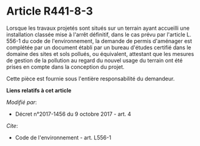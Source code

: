 # Article R441-8-3

Lorsque les travaux projetés sont situés sur un terrain ayant accueilli une installation classée mise à l'arrêt définitif,
dans le cas prévu par l'article L. 556-1 du code de l'environnement, la demande de permis d'aménager est complétée par un
document établi par un bureau d'études certifié dans le domaine des sites et sols pollués, ou équivalent, attestant que les
mesures de gestion de la pollution au regard du nouvel usage du terrain ont été prises en compte dans la conception du
projet.

Cette pièce est fournie sous l'entière responsabilité du demandeur.

**Liens relatifs à cet article**

_Modifié par_:

  - Décret n°2017-1456 du 9 octobre 2017 - art. 4

_Cite_:

  - Code de l'environnement - art. L556-1
